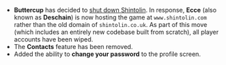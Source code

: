 * **Buttercup** has decided to [shut down Shintolin](http://shintolin.forumcircle.com/viewtopic.php?p=21189#21189). In response, **Ecce** (also known as **Deschain**) is now hosting the game at `www.shintolin.com` rather than the old domain of `shintolin.co.uk`. As part of this move (which includes an entirely new codebase built from scratch), all player accounts have been wiped.
* The **Contacts** feature has been removed.
* Added the ability to **change your password** to the profile screen.
